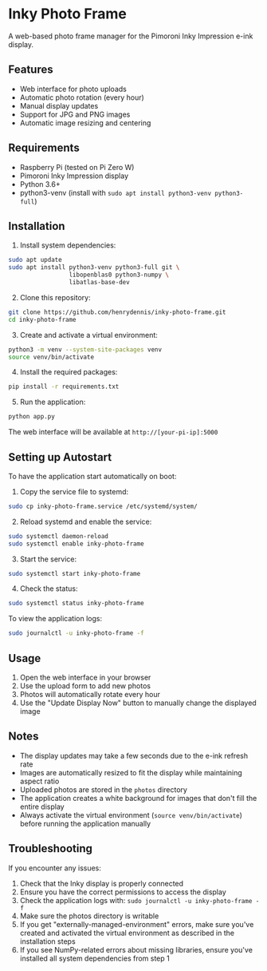 # Inky Photo Frame

A web-based photo frame manager for the Pimoroni Inky Impression e-ink display.

## Features

- Web interface for photo uploads
- Automatic photo rotation (every hour)
- Manual display updates
- Support for JPG and PNG images
- Automatic image resizing and centering

## Requirements

- Raspberry Pi (tested on Pi Zero W)
- Pimoroni Inky Impression display
- Python 3.6+
- python3-venv (install with `sudo apt install python3-venv python3-full`)

## Installation

1. Install system dependencies:
```bash
sudo apt update
sudo apt install python3-venv python3-full git \
                 libopenblas0 python3-numpy \
                 libatlas-base-dev
```

2. Clone this repository:
```bash
git clone https://github.com/henrydennis/inky-photo-frame.git
cd inky-photo-frame
```

3. Create and activate a virtual environment:
```bash
python3 -m venv --system-site-packages venv
source venv/bin/activate
```

4. Install the required packages:
```bash
pip install -r requirements.txt
```

5. Run the application:
```bash
python app.py
```

The web interface will be available at `http://[your-pi-ip]:5000`

## Setting up Autostart

To have the application start automatically on boot:

1. Copy the service file to systemd:
```bash
sudo cp inky-photo-frame.service /etc/systemd/system/
```

2. Reload systemd and enable the service:
```bash
sudo systemctl daemon-reload
sudo systemctl enable inky-photo-frame
```

3. Start the service:
```bash
sudo systemctl start inky-photo-frame
```

4. Check the status:
```bash
sudo systemctl status inky-photo-frame
```

To view the application logs:
```bash
sudo journalctl -u inky-photo-frame -f
```

## Usage

1. Open the web interface in your browser
2. Use the upload form to add new photos
3. Photos will automatically rotate every hour
4. Use the "Update Display Now" button to manually change the displayed image

## Notes

- The display updates may take a few seconds due to the e-ink refresh rate
- Images are automatically resized to fit the display while maintaining aspect ratio
- Uploaded photos are stored in the `photos` directory
- The application creates a white background for images that don't fill the entire display
- Always activate the virtual environment (`source venv/bin/activate`) before running the application manually

## Troubleshooting

If you encounter any issues:

1. Check that the Inky display is properly connected
2. Ensure you have the correct permissions to access the display
3. Check the application logs with: `sudo journalctl -u inky-photo-frame -f`
4. Make sure the photos directory is writable
5. If you get "externally-managed-environment" errors, make sure you've created and activated the virtual environment as described in the installation steps
6. If you see NumPy-related errors about missing libraries, ensure you've installed all system dependencies from step 1